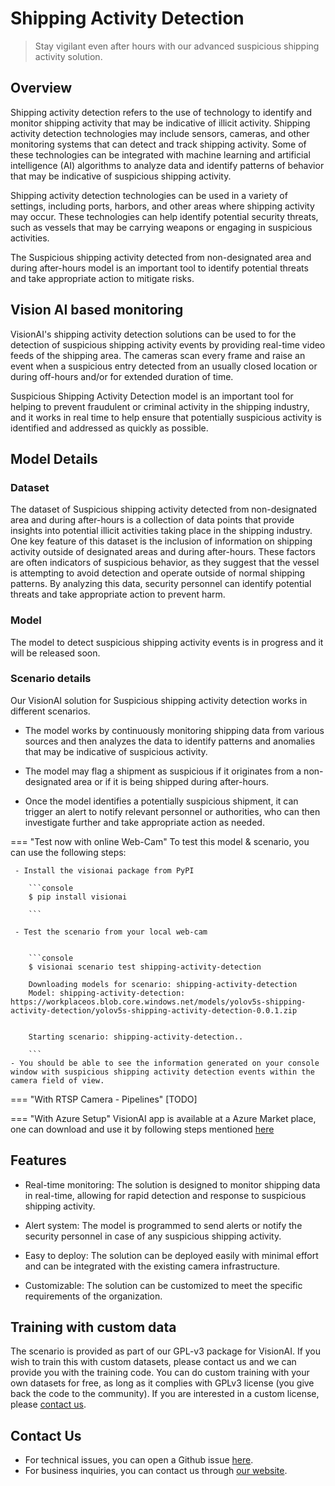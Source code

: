 # **Shipping Activity Detection**

> Stay vigilant even after hours with our advanced suspicious shipping activity solution.

## Overview

Shipping activity detection refers to the use of technology to identify and monitor shipping activity that may be indicative of illicit activity. Shipping activity detection technologies may include sensors, cameras, and other monitoring systems that can detect and track shipping activity. Some of these technologies can be integrated with machine learning and artificial intelligence (AI) algorithms to analyze data and identify patterns of behavior that may be indicative of suspicious shipping activity.

Shipping activity detection technologies can be used in a variety of settings, including ports, harbors, and other areas where shipping activity may occur. These technologies can help identify potential security threats, such as vessels that may be carrying weapons or engaging in suspicious activities.

The Suspicious shipping activity detected from non-designated area and during after-hours model is an important tool to identify potential threats and take appropriate action to mitigate risks.

## Vision AI based monitoring

VisionAI's shipping activity detection solutions can be used to for the detection of suspicious shipping activity events by providing real-time video feeds of the shipping area. The cameras scan every frame and raise an event when a suspicious entry detected from an usually closed location or during off-hours and/or for extended duration of time.

Suspicious Shipping Activity Detection model is an important tool for helping to prevent fraudulent or criminal activity in the shipping industry, and it works in real time to help ensure that potentially suspicious activity is identified and addressed as quickly as possible.

## Model Details

### Dataset
The dataset of Suspicious shipping activity detected from non-designated area and during after-hours is a collection of data points that provide insights into potential illicit activities taking place in the shipping industry. 
One key feature of this dataset is the inclusion of information on shipping activity outside of designated areas and during after-hours. These factors are often indicators of suspicious behavior, as they suggest that the vessel is attempting to avoid detection and operate outside of normal shipping patterns. By analyzing this data, security personnel can identify potential threats and take appropriate action to prevent harm.

### Model

The model to detect suspicious shipping activity events is in progress and it will be released soon.

### Scenario details

Our VisionAI solution for Suspicious shipping activity detection works in different scenarios.

- The model works by continuously monitoring shipping data from various sources and then analyzes the data to identify patterns and anomalies that may be indicative of suspicious activity.

- The model may flag a shipment as suspicious if it originates from a non-designated area or if it is being shipped during after-hours.

- Once the model identifies a potentially suspicious shipment, it can trigger an alert to notify relevant personnel or authorities, who can then 
investigate further and take appropriate action as needed.

=== "Test now with online Web-Cam"
     To test this model & scenario, you can use the following steps:

     - Install the visionai package from PyPI
     
        ```console
        $ pip install visionai
        
        ```
     
     - Test the scenario from your local web-cam
     

        ```console
        $ visionai scenario test shipping-activity-detection

        Downloading models for scenario: shipping-activity-detection
        Model: shipping-activity-detection: https://workplaceos.blob.core.windows.net/models/yolov5s-shipping-activity-detection/yolov5s-shipping-activity-detection-0.0.1.zip
        

        Starting scenario: shipping-activity-detection..

        ```
    - You should be able to see the information generated on your console window with suspicious shipping activity detection events within the camera field of view.

=== "With RTSP Camera - Pipelines"
     [TODO]
 
=== "With Azure Setup"
     VisionAI app is available at a Azure Market place, one can download and use it by following steps mentioned [here](../overview/azure-managed-app.md)

## Features

- Real-time monitoring: The solution is designed to monitor shipping data in real-time, allowing for rapid detection and response to suspicious shipping activity. 

- Alert system: The model is programmed to send alerts or notify the security personnel in case of any suspicious shipping activity.

- Easy to deploy: The solution can be deployed easily with minimal effort and can be integrated with the existing camera infrastructure.

- Customizable: The solution can be customized to meet the specific requirements of the organization.


## Training with custom data

The scenario is provided as part of our GPL-v3 package for VisionAI. If you wish to train this with custom datasets, please contact us and we can provide you with the training code. You can do custom training with your own datasets for free, as long as it complies with GPLv3 license (you give back the code to the community). If you are interested in a custom license, please [contact us](../company/contact.md).


## Contact Us

- For technical issues, you can open a Github issue [here](https://github.com/visionify/visionai).
- For business inquiries, you can contact us through [our website](https://visionify.ai/contact).
